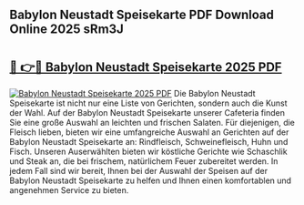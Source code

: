 ## Babylon Neustadt Speisekarte PDF Download Online 2025 sRm3J

# <h2><a href="http://gcdksow.nevu.top/?p=Babylon+Neustadt+Speisekarte">🔗 👉🔴 Babylon Neustadt Speisekarte 2025 PDF</a></h2>

[![Babylon Neustadt Speisekarte 2025 PDF](https://i.imgur.com/dBaPXMq.png)](http://gcdksow.nevu.top/?p=Babylon+Neustadt+Speisekarte)
Die Babylon Neustadt Speisekarte ist nicht nur eine Liste von Gerichten, sondern auch die Kunst der Wahl. Auf der Babylon Neustadt Speisekarte unserer Cafeteria finden Sie eine große Auswahl an leichten und frischen Salaten. Für diejenigen, die Fleisch lieben, bieten wir eine umfangreiche Auswahl an Gerichten auf der Babylon Neustadt Speisekarte an: Rindfleisch, Schweinefleisch, Huhn und Fisch. Unseren Auserwählten bieten wir köstliche Gerichte wie Schaschlik und Steak an, die bei frischem, natürlichem Feuer zubereitet werden. In jedem Fall sind wir bereit, Ihnen bei der Auswahl der Speisen auf der Babylon Neustadt Speisekarte zu helfen und Ihnen einen komfortablen und angenehmen Service zu bieten.
